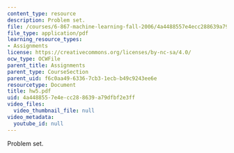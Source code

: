 ```yaml
---
content_type: resource
description: Problem set.
file: /courses/6-867-machine-learning-fall-2006/4a4488557e4ecc288639a79dfbf2e3ff_hw5.pdf
file_type: application/pdf
learning_resource_types:
- Assignments
license: https://creativecommons.org/licenses/by-nc-sa/4.0/
ocw_type: OCWFile
parent_title: Assignments
parent_type: CourseSection
parent_uid: f6c0aa49-6336-7cb3-1ecb-b49c9243ee6e
resourcetype: Document
title: hw5.pdf
uid: 4a448855-7e4e-cc28-8639-a79dfbf2e3ff
video_files:
  video_thumbnail_file: null
video_metadata:
  youtube_id: null
---
```

Problem set.